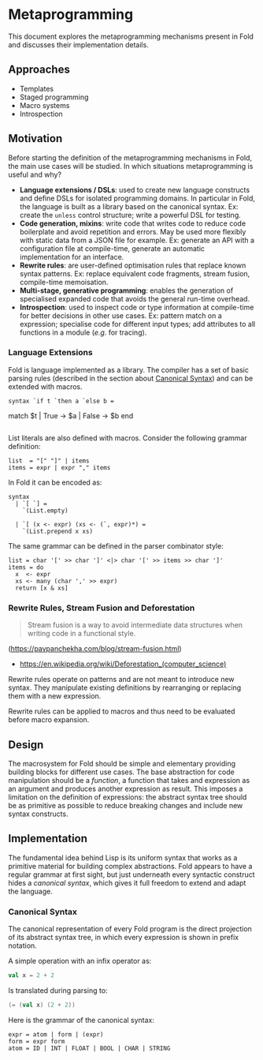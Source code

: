 # Metaprogramming

This document explores the metaprogramming mechanisms present in Fold and
discusses their implementation details.

## Approaches

- Templates
- Staged programming
- Macro systems
- Introspection


## Motivation

Before starting the definition of the metaprogramming mechanisms in Fold, the
main use cases will be studied. In which situations metaprogramming is useful
and why?

- **Language extensions / DSLs**: used to create new language constructs and
  define DSLs for isolated programming domains. In particular in Fold, the
  language is built as a library based on the canonical syntax. Ex: create the
  `unless` control structure; write a powerful DSL for testing.
- **Code generation, mixins**: write code that writes code to reduce code
  boilerplate and avoid repetition and errors. May be used more flexibly with
  static data from a JSON file for example. Ex: generate an API with a
  configuration file at compile-time, generate an automatic implementation for
  an interface.
- **Rewrite rules**: are user-defined optimisation rules that replace known
  syntax patterns. Ex: replace equivalent code fragments, stream fusion,
  compile-time memoisation.
- **Multi-stage, generative programming**: enables the generation of
  specialised expanded code that avoids the general run-time overhead.
- **Introspection**: used to inspect code or type information at compile-time
  for better decisions in other use cases. Ex: pattern match on a expression;
  specialise code for different input types; add attributes to all functions in
  a module (_e.g._ for tracing).

### Language Extensions

Fold is language implemented as a library. The compiler has a set of basic
parsing rules (described in the section about [Canonical Syntax](#canonical-syntax))
and can be extended with macros.


```
syntax `if t `then a `else b =
  ```
  match $t
  | True -> $a
  | False -> $b
  end
  ```
```

List literals are also defined with macros. Consider the following grammar
definition:

```
list  = "[" "]" | items
items = expr | expr "," items
```

In Fold it can be encoded as:

```
syntax
  | `[ `] =
    `(List.empty)

  | `[ (x <- expr) (xs <- (`, expr)*) =
    `(List.prepend x xs)
```

The same grammar can be defined in the parser combinator style:

```
list = char '[' >> char ']' <|> char '[' >> items >> char ']'
items = do
  x  <- expr
  xs <- many (char ',' >> expr)
  return [x & xs]
```


### Rewrite Rules, Stream Fusion and Deforestation

> Stream fusion is a way to avoid intermediate data structures when writing
> code in a functional style.

(<https://pavpanchekha.com/blog/stream-fusion.html>)

- <https://en.wikipedia.org/wiki/Deforestation_(computer_science)>

Rewrite rules operate on patterns and are not meant to introduce new syntax.
They manipulate existing definitions by rearranging or replacing them with a
new expression.

Rewrite rules can be applied to macros and thus need to be evaluated before
macro expansion.


## Design

The macrosystem for Fold should be simple and elementary providing building
blocks for different use cases. The base abstraction for code manipulation
should be a _function_, a function that takes and expression as an argument and
produces another expression as result. This imposes a limitation on the
definition of expressions: the abstract syntax tree should be as primitive as
possible to reduce breaking changes and include new syntax constructs.


## Implementation

The fundamental idea behind Lisp is its uniform syntax that works as a
primitive material for building complex abstractions. Fold appears to have a
regular grammar at first sight, but just underneath every syntactic construct
hides a _canonical syntax_, which gives it full freedom to extend and adapt the
language.


### Canonical Syntax

The canonical representation of every Fold program is the direct projection of
its abstract syntax tree, in which every expression is shown in prefix
notation.

A simple operation with an infix operator as:

```scala
val x = 2 + 2
```

Is translated during parsing to:

```scala
(= (val x) (2 + 2))
```

Here is the grammar of the canonical syntax:

```
expr = atom | form | (expr)
form = expr form
atom = ID | INT | FLOAT | BOOL | CHAR | STRING
```

